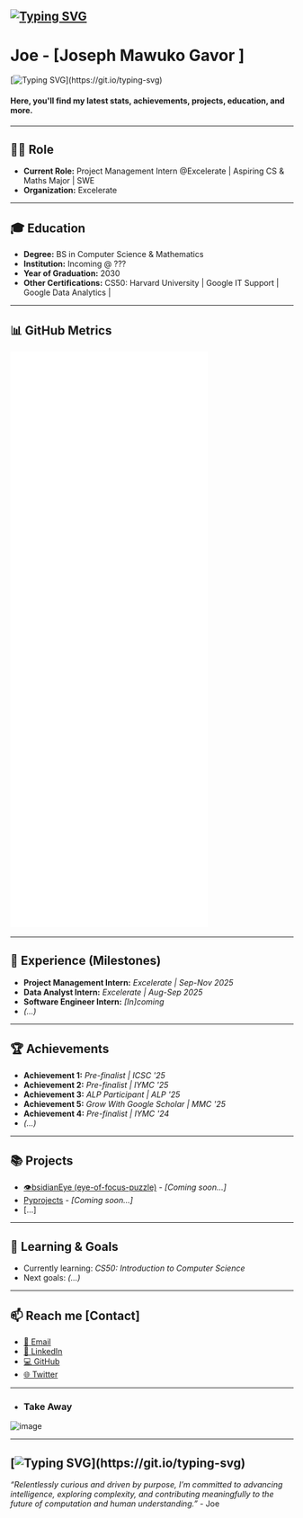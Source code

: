 [![Typing SVG](https://readme-typing-svg.demolab.com/?pause=10000&size=30&width=500&lines=Computer+Science+major+🎓;Software+Engineer+💻)](https://git.io/typing-svg)  
---

# Joe - [Joseph Mawuko Gavor ] <div align="center"> </div>

[![Typing SVG](https://readme-typing-svg.demolab.com/?font=Fira+Code&size=25&width=500&pause=1000&lines=👋+Hi,+I'm+Joe.;Welcome+to+my+GitHub+profile!)](https://git.io/typing-svg)


#### Here, you'll find my latest stats, achievements, projects, education, and more.

---

## 👨‍💻 Role

- **Current Role:** Project Management Intern @Excelerate | Aspiring CS & Maths Major | SWE
- **Organization:** Excelerate

---

## 🎓 Education

- **Degree:** BS in Computer Science & Mathematics
- **Institution:** Incoming @ ???
- **Year of Graduation:** 2030
- **Other Certifications:** CS50: Harvard University | Google IT Support | Google Data Analytics |

---

## 📊 GitHub Metrics

<!--START_SECTION:metrics-->
![Metrics](https://github.com/Josephgavor100/Josephgavor100/blob/main/github-metrics.svg)
<!--END_SECTION:metrics-->

---

## 🚀 Experience (Milestones)

- **Project Management Intern:** _Excelerate | Sep-Nov 2025_
- **Data Analyst Intern:** _Excelerate | Aug-Sep 2025_
- **Software Engineer Intern:** _[In]coming_
- *(...)*

---

## 🏆 Achievements

- **Achievement 1:** _Pre-finalist | ICSC '25_
- **Achievement 2:** _Pre-finalist | IYMC '25_
- **Achievement 3:** _ALP Participant | ALP '25_
- **Achievement 5:** _Grow With Google Scholar | MMC '25_
- **Achievement 4:** _Pre-finalist | IYMC '24_
- *(...)*

---

## 📚 Projects

- [👁bsidianEye (eye-of-focus-puzzle)](https://github.com/Josephgavor100/eye-of-focus-puzzle) - _[Coming soon...]_
- [Pyprojects](https://github.com/Josephgavor100/Py-projects) - _[Coming soon...]_
- [...]

---

## 🌱 Learning & Goals

- Currently learning: _CS50: Introduction to Computer Science_
- Next goals: _(...)_

---

## 📫 Reach me [Contact]

- [📧 Email](mailto:josephgavor100@email.com)
- [💼 LinkedIn](https://linkedin.com/in/joseph-gavor100)
- [💻 GitHub](https://github.com/Josephgavor100)
- [🌐 Twitter](https://twitter.com/joe.dev100)

---
- ### Take Away

<img width="500" height="550" alt="image" src="https://github.com/user-attachments/assets/c61c9ba6-a03a-4622-90c6-3328211c5a87" />

---
[![Typing SVG](https://readme-typing-svg.demolab.com/?lines=Thank+you!;Have+a+great+day!!)](https://git.io/typing-svg)
---
_“Relentlessly curious and driven by purpose, I’m committed to advancing intelligence, exploring complexity, and contributing meaningfully to the future of computation and human understanding.”_ - Joe
